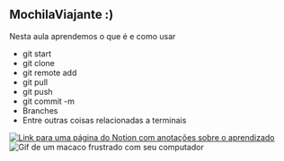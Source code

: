## MochilaViajante :)
Nesta aula aprendemos o que é e como usar
  - git start
  - git clone
  - git remote add
  - git pull
  - git push
  - git commit -m
  - Branches
  - Entre outras coisas relacionadas a terminais
  
  [![Link para uma página do Notion com anotações sobre o aprendizado](https://img.shields.io/badge/-Confira%20tudo%20que%20aprendi%20aqui%20-060606?style=flat&labelColor=0D0D0D&logo=Notion&Color=white)](https://eggplant-jingle-128.notion.site/Introdu-o-a-inform-tica-a2665d95fc784fe0830ba436000d5b3e)\
  ![Gif de um macaco frustrado com seu computador](https://c.tenor.com/41I-iMyClCgAAAAd/programmer-programming.gif)
